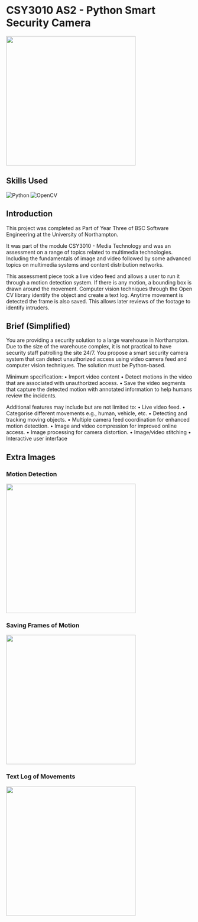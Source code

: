 # CSY3010 AS2 - Python Smart Security Camera
<img src="https://github.com/emilyf99UniversityProjects/Python-Camera-Back-Up/blob/main/PythonCamera1.png?raw=true" width="350px"> 

## Skills Used
![Python](https://img.shields.io/badge/python-3670A0?style=for-the-badge&logo=python&logoColor=ffdd54)
![OpenCV](https://img.shields.io/badge/opencv-%23white.svg?style=for-the-badge&logo=opencv&logoColor=white)

## Introduction
This project was completed as Part of Year Three of BSC Software Engineering at the University of Northampton.

It was part of the module CSY3010 - Media Technology and was an assessment on a range of topics related to multimedia technologies. Including the fundamentals of image and video followed by some advanced topics on multimedia systems and content distribution networks.

This assessment piece took a live video feed and allows a user to run it through a motion detection system. If there is any motion, a bounding box is drawn around the movement.
Computer vision techniques through the Open CV library identify the object and create a text log. 
Anytime movement is detected the frame is also saved. This allows later reviews of the footage to identify intruders.

## Brief (Simplified)
You are providing a security solution to a large warehouse in Northampton. Due to the size of the warehouse complex, it is not practical to have security staff patrolling the site 24/7. You propose a smart security camera system that can detect unauthorized access using video camera feed and computer vision techniques. The solution must be Python-based.

Minimum specification:
•	Import video content
•	Detect motions in the video that are associated with unauthorized access.
•	Save the video segments that capture the detected motion with annotated information to help humans review the incidents.

Additional features may include but are not limited to:
•	Live video feed.
•	Categorise different movements e.g., human, vehicle, etc.
•	Detecting and tracking moving objects.
•	Multiple camera feed coordination for enhanced motion detection.
•	Image and video compression for improved online access.
•	Image processing for camera distortion.
•	Image/video stitching
•	Interactive user interface

## Extra Images

### Motion Detection
<img src="https://github.com/emilyf99UniversityProjects/Python-Camera-Back-Up/blob/main/PythonCamera2.png?raw=true" width="350px"> 

### Saving Frames of Motion
<img src="https://github.com/emilyf99UniversityProjects/Python-Camera-Back-Up/blob/main/PythonCamera3.png?raw=true" width="350px"> 

### Text Log of Movements 
<img src="https://github.com/emilyf99UniversityProjects/Python-Camera-Back-Up/blob/main/PythonCamera4.png?raw=true" width="350px"> 
